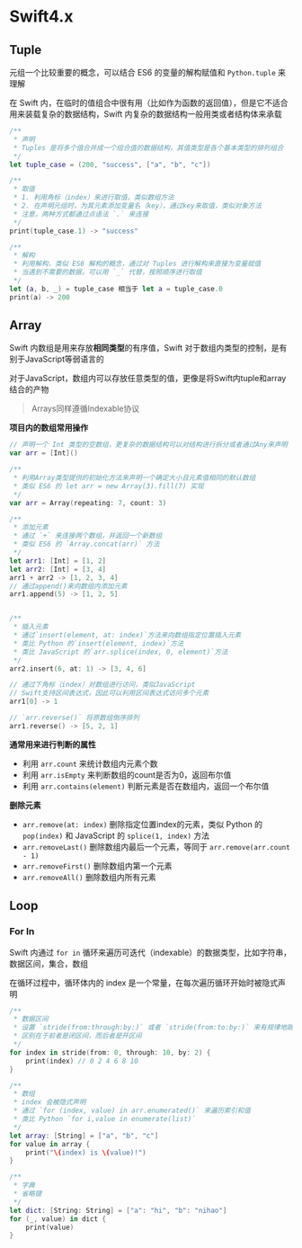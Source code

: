 # Swift4.x

## Tuple

元组一个比较重要的概念，可以结合 ES6 的变量的解构赋值和 `Python.tuple` 来理解

在 Swift 内，在临时的值组合中很有用（比如作为函数的返回值），但是它不适合用来装载复杂的数据结构，Swift 内复杂的数据结构一般用类或者结构体来承载

```swift
/**
 * 声明
 * Tuples 是将多个值合并成一个组合值的数据结构，其值类型是各个基本类型的排列组合
 */
let tuple_case = (200, "success", ["a", "b", "c"])

/**
 * 取值
 * 1. 利用角标（index）来进行取值，类似数组方法
 * 2. 在声明元组时，为其元素添加变量名（key），通过key来取值，类似对象方法
 * 注意，两种方式都通过点语法 `.` 来连接
 */
print(tuple_case.1) -> "success"

/**
 * 解构
 * 利用解构，类似 ES6 解构的概念，通过对 Tuples 进行解构来直接为变量赋值
 * 当遇到不需要的数据，可以用 `_` 代替，按照顺序进行取值
 */
let (a, b, _) = tuple_case 相当于 let a = tuple_case.0
print(a) -> 200
```

## Array

Swift 内数组是用来存放**相同类型**的有序值，Swift 对于数组内类型的控制，是有别于JavaScript等弱语言的

对于JavaScript，数组内可以存放任意类型的值，更像是将Swift内tuple和array结合的产物

> Arrays同样遵循Indexable协议


**项目内的数组常用操作**

```swift
// 声明一个 Int 类型的空数组，更复杂的数据结构可以对结构进行拆分或者通过Any来声明
var arr = [Int]()

/**
 * 利用Array类型提供的初始化方法来声明一个确定大小且元素值相同的默认数组
 * 类似 ES6 的 let arr = new Array(3).fill(7) 实现
 */
var arr = Array(repeating: 7, count: 3)

/**
 * 添加元素
 * 通过 `+` 来连接两个数组，并返回一个新数组
 * 类似 ES6 的 `Array.concat(arr)` 方法
 */
let arr1: [Int] = [1, 2]
let arr2: [Int] = [3, 4]
arr1 + arr2 -> [1, 2, 3, 4]
// 通过append()来向数组内添加元素
arr1.append(5) -> [1, 2, 5]


/**
 * 插入元素
 * 通过`insert(element, at: index)`方法来向数组指定位置插入元素
 * 类比 Python 的`insert(element, index)`方法
 * 类比 JavaScript 的`arr.splice(index, 0, element)`方法
 */
arr2.insert(6, at: 1) -> [3, 4, 6]

// 通过下角标（index）对数组进行访问，类似JavaScript
// Swift支持区间表达式，因此可以利用区间表达式访问多个元素
arr1[0] -> 1

// `arr.reverse()` 将原数组倒序排列
arr1.reverse() -> [5, 2, 1]
```

**通常用来进行判断的属性**

- 利用 `arr.count` 来统计数组内元素个数
- 利用 `arr.isEmpty` 来判断数组的count是否为0，返回布尔值
- 利用 `arr.contains(element)` 判断元素是否在数组内，返回一个布尔值

**删除元素**

- `arr.remove(at: index)` 删除指定位置index的元素，类似 Python 的 `pop(index)` 和 JavaScript 的 `splice(1, index)` 方法
- `arr.removeLast()` 删除数组内最后一个元素，等同于 `arr.remove(arr.count - 1)`
- `arr.removeFirst()` 删除数组内第一个元素
- `arr.removeAll()` 删除数组内所有元素


## Loop

### For In

Swift 内通过 `for in` 循环来遍历可迭代（indexable）的数据类型，比如字符串，数据区间，集合，数组

在循环过程中，循环体内的 index 是一个常量，在每次遍历循环开始时被隐式声明


```Swift
/**
 * 数据区间
 * 设置 `stride(from:through:by:)` 或者 `stride(from:to:by:)` 来有规律地跳过某些值
 * 区别在于前者是闭区间，而后者是开区间
 */
for index in stride(from: 0, through: 10, by: 2) {
    print(index) // 0 2 4 6 8 10
}

/**
 * 数组
 * index 会被隐式声明
 * 通过 `for (index, value) in arr.enumerated()` 来遍历索引和值
 * 类比 Python `for i,value in enumerate(list)`
 */
let array: [String] = ["a", "b", "c"]
for value in array {
	print("\(index) is \(value)!")
}

/**
 * 字典
 * 省略键
 */
let dict: [String: String] = ["a": "hi", "b": "nihao"] 
for (_, value) in dict {
	print(value)
}
```